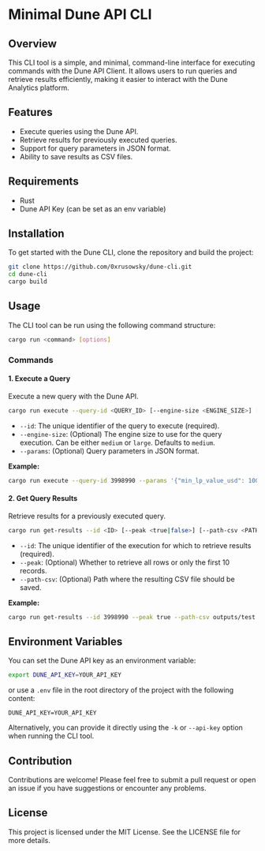 # Minimal Dune API CLI

## Overview

This CLI tool is a simple, and minimal, command-line interface for executing commands with the Dune API Client.
It allows users to run queries and retrieve results efficiently, making it easier to interact with the Dune Analytics platform.

## Features

-  Execute queries using the Dune API.
-  Retrieve results for previously executed queries.
-  Support for query parameters in JSON format.
-  Ability to save results as CSV files.

## Requirements

-  Rust
-  Dune API Key (can be set as an env variable)

## Installation

To get started with the Dune CLI, clone the repository and build the project:

```bash
git clone https://github.com/0xrusowsky/dune-cli.git
cd dune-cli
cargo build
```

## Usage

The CLI tool can be run using the following command structure:

```bash
cargo run <command> [options]
```

### Commands

#### 1. Execute a Query

Execute a new query with the Dune API.

```bash
cargo run execute --query-id <QUERY_ID> [--engine-size <ENGINE_SIZE>] [--params <PARAMS>]
```

-  `--id`: The unique identifier of the query to execute (required).
-  `--engine-size`: (Optional) The engine size to use for the query execution. Can be either `medium` or `large`. Defaults to `medium`.
-  `--params`: (Optional) Query parameters in JSON format.

**Example:**

```bash
cargo run execute --query-id 3998990 --params '{"min_lp_value_usd": 1000000000}'
```

#### 2. Get Query Results

Retrieve results for a previously executed query.

```bash
cargo run get-results --id <ID> [--peak <true|false>] [--path-csv <PATH>]
```

-  `--id`: The unique identifier of the execution for which to retrieve results (required).
-  `--peak`: (Optional) Whether to retrieve all rows or only the first 10 records.
-  `--path-csv`: (Optional) Path where the resulting CSV file should be saved.

**Example:**

```bash
cargo run get-results --id 3998990 --peak true --path-csv outputs/test.csv
```

## Environment Variables

You can set the Dune API key as an environment variable:

```bash
export DUNE_API_KEY=YOUR_API_KEY
```

or use a `.env` file in the root directory of the project with the following content:

```.env
DUNE_API_KEY=YOUR_API_KEY
```

Alternatively, you can provide it directly using the `-k` or `--api-key` option when running the CLI tool.

## Contribution

Contributions are welcome! Please feel free to submit a pull request or open an issue if you have suggestions or encounter any problems.

## License

This project is licensed under the MIT License. See the LICENSE file for more details.
